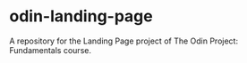# odin-landing-page
A repository for the Landing Page project of The Odin Project: Fundamentals course.
